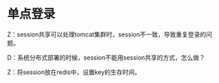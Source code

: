 # 单点登录   

Z：session共享可以处理tomcat集群时，session不一致，导致重复登录的问题。

D：系统分布式部署的时候，session不能用session共享的方式，怎么做？

Z：将session放在redis中，设置key的生存时间。

